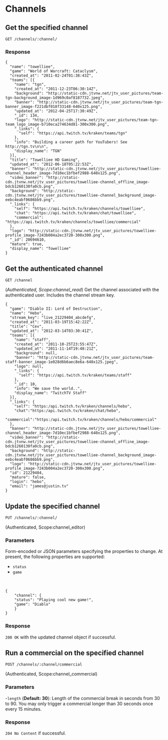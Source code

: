 # Channels

## Get the specified channel

`GET /channels/:channel/`

### Response

    {
      "name": "towelliee",
      "game": "World of Warcraft: Cataclysm",
      "created_at": "2011-02-24T01:38:43Z",
      "teams": [{
        "name": "tgn",
        "created_at": "2011-12-23T06:30:14Z",
        "background": "http://static-cdn.jtvnw.net/jtv_user_pictures/team-tgn-background_image-1d969c0af8187732.jpeg",
        "banner": "http://static-cdn.jtvnw.net/jtv_user_pictures/team-tgn-banner_image-f221dbf018f33148-640x125.png",
        "updated_at": "2012-04-25T17:30:49Z",
        "_id": 134,
        "logo": "http://static-cdn.jtvnw.net/jtv_user_pictures/team-tgn-team_logo_image-b710eca274634d81-300x300.png",
        "_links": {
          "self": "https://api.twitch.tv/kraken/teams/tgn"
        },
        "info": "Building a career path for YouTubers! See http://tgn.tv\n\n",
        "display_name": "TGN"
      }],
      "title": "Towelliee HD Gaming",
      "updated_at": "2012-06-18T05:22:53Z",
      "banner": "http://static-cdn.jtvnw.net/jtv_user_pictures/towelliee-channel_header_image-7d10ec1bfbef2988-640x125.png",
      "video_banner": "http://static-cdn.jtvnw.net/jtv_user_pictures/towelliee-channel_offline_image-bdcb1260130fa0cb.png",
      "background": "http://static-cdn.jtvnw.net/jtv_user_pictures/towelliee-channel_background_image-eebc4eabf0686bb9.png",
      "_links": {
        "self": "https://api.twitch.tv/kraken/channels/towelliee",
        "chat": "https://api.twitch.tv/kraken/chat/towelliee",
        "commercial": "https://api.twitch.tv/kraken/channels/towelliee/commercial"
      },
      "logo": "http://static-cdn.jtvnw.net/jtv_user_pictures/towelliee-profile_image-7243b004a2ec3720-300x300.png",
      "_id": 20694610,
      "mature": true,
      "display_name": "Towelliee"
    }
## Get the authenticated channel <a id="authenticated-channel"/>

`GET /channel`

(*Authenticated, Scope:channel_read*) Get the channel associated with the authenticated user. Includes the channel stream key.

    {
      "game": "Diablo II: Lord of Destruction",
      "name": "Hebo",
      "stream_key": "live_21229404_abcdefg",
      "created_at": "2011-03-19T15:42:22Z",
      "title": "Cev",
      "updated_at": "2012-03-14T03:30:41Z",
      "teams": [{
        "name": "staff",
        "created_at": "2011-10-25T23:55:47Z",
        "updated_at": "2011-11-14T19:48:21Z",
        "background": null,
        "banner": "http://static-cdn.jtvnw.net/jtv_user_pictures/team-staff-banner_image-1e028d6b6aec8e6a-640x125.jpeg",
        "logo": null,
        "_links": {
          "self": "https://api.twitch.tv/kraken/teams/staff"
        },
        "_id": 10,
        "info": "We save the world..",
        "display_name": "TwitchTV Staff"
      }],
      "_links": {
        "self": "https:/api.twitch.tv/kraken/channels/hebo",
        "chat":"https:/api.twitch.tv/kraken/chat/hebo",
        "commercial":"https:/api.twitch.tv/kraken/channels/hebo/commercial"
      },
      "banner": "http://static-cdn.jtvnw.net/jtv_user_pictures/towelliee-channel_header_image-7d10ec1bfbef2988-640x125.png",
      "video_banner": "http://static-cdn.jtvnw.net/jtv_user_pictures/towelliee-channel_offline_image-bdcb1260130fa0cb.png",
      "background": "http://static-cdn.jtvnw.net/jtv_user_pictures/towelliee-channel_background_image-eebc4eabf0686bb9.png",
      "logo": "http://static-cdn.jtvnw.net/jtv_user_pictures/towelliee-profile_image-7243b004a2ec3720-300x300.png",
      "id": 21229404,
      "mature": false,
      "login": "hebo",
      "email": "james@justin.tv"
    }

## Update the specified channel

`PUT /channels/:channel/`

(Authenticated, Scope:channel_editor)

### Parameters

Form-encoded or JSON parameters specifying the properties to change. At present, the following properties are supported:

- `status` 
- `game`  

&nbsp;

    {
        "channel": {
        "status": "Playing cool new game!",
        "game": "Diablo"
        }
    }

### Response

`200 OK` with the updated channel object if successful.

## Run a commercial on the specified channel

`POST /channels/:channel/commercial`

(Authenticated, Scope:channel_commercial)

### Parameters

  -`length` (**Default: 30**): Length of the commercial break in seconds from 30 to 90. You may only trigger a commercial longer than 30 seconds once every 15 minutes.

### Response

`204 No Content` if successful.
